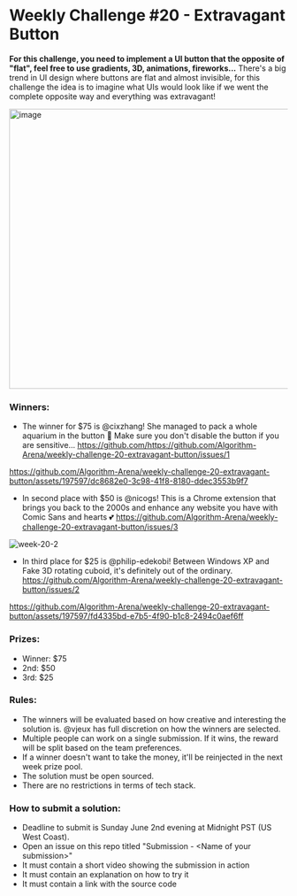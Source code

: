 # Weekly Challenge #20 - Extravagant Button

**For this challenge, you need to implement a UI button that the opposite of "flat", feel free to use gradients, 3D, animations, fireworks...** There's a big trend in UI design where buttons are flat and almost invisible, for this challenge the idea is to imagine what UIs would look like if we went the complete opposite way and everything was extravagant!

<img width="506" alt="image" src="https://github.com/Algorithm-Arena/weekly-challenge-20-extravagant-button/assets/197597/7979987f-c8b2-42fb-a7a1-177629ee46d0">

### Winners:

* The winner for $75 is @cixzhang! She managed to pack a whole aquarium in the button 🤯 Make sure you don't disable the button if you are sensitive... https://github.com/https://github.com/Algorithm-Arena/weekly-challenge-20-extravagant-button/issues/1

https://github.com/Algorithm-Arena/weekly-challenge-20-extravagant-button/assets/197597/dc8682e0-3c98-41f8-8180-ddec3553b9f7

* In second place with $50 is @nicogs! This is a Chrome extension that brings you back to the 2000s and enhance any website you have with Comic Sans and hearts 💕 https://github.com/Algorithm-Arena/weekly-challenge-20-extravagant-button/issues/3

![week-20-2](https://github.com/Algorithm-Arena/weekly-challenge-20-extravagant-button/assets/197597/5fcaf1f6-61e3-4293-8151-60a9ed82b372)

* In third place for $25 is @philip-edekobi! Between Windows XP and Fake 3D rotating cuboid, it's definitely out of the ordinary. https://github.com/Algorithm-Arena/weekly-challenge-20-extravagant-button/issues/2

https://github.com/Algorithm-Arena/weekly-challenge-20-extravagant-button/assets/197597/fd4335bd-e7b5-4f90-b1c8-2494c0aef6ff

### Prizes:
* Winner: $75
* 2nd: $50
* 3rd: $25

### Rules:
* The winners will be evaluated based on how creative and interesting the solution is. @vjeux has full discretion on how the winners are selected.
* Multiple people can work on a single submission. If it wins, the reward will be split based on the team preferences.
* If a winner doesn't want to take the money, it'll be reinjected in the next week prize pool.
* The solution must be open sourced.
* There are no restrictions in terms of tech stack.

### How to submit a solution:
* Deadline to submit is Sunday June 2nd evening at Midnight PST (US West Coast).
* Open an issue on this repo titled "Submission - &lt;Name of your submission&gt;"
* It must contain a short video showing the submission in action
* It must contain an explanation on how to try it
* It must contain a link with the source code
